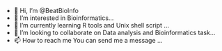 - 👋 Hi, I’m @BeatBioInfo
- 👀 I’m interested in Bioinformatics...
- 🌱 I’m currently learning R tools and Unix shell script ...
- 💞️ I’m looking to collaborate on Data analysis and Bioinformatics task...
- 📫 How to reach me You can send me a message ...

<!---
BeatBioInfo/BeatBioInfo is a ✨ special ✨ repository because its `README.md` (this file) appears on your GitHub profile.
You can click the Preview link to take a look at your changes.
--->
